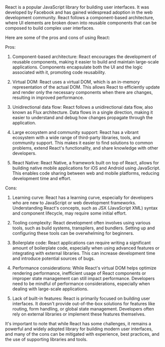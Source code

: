 React is a popular JavaScript library for building user interfaces. It was developed by Facebook and has gained widespread adoption in the web development community. React follows a component-based architecture, where UI elements are broken down into reusable components that can be composed to build complex user interfaces.

Here are some of the pros and cons of using React:

Pros:
01. Component-based architecture: React encourages the development of reusable components, making it easier to build and maintain large-scale applications. Components encapsulate both the UI and the logic associated with it, promoting code reusability.

02. Virtual DOM: React uses a virtual DOM, which is an in-memory representation of the actual DOM. This allows React to efficiently update and render only the necessary components when there are changes, resulting in improved performance.

03. Unidirectional data flow: React follows a unidirectional data flow, also known as Flux architecture. Data flows in a single direction, making it easier to understand and debug how changes propagate through the application.

04. Large ecosystem and community support: React has a vibrant ecosystem with a wide range of third-party libraries, tools, and community support. This makes it easier to find solutions to common problems, extend React's functionality, and share knowledge with other developers.

05. React Native: React Native, a framework built on top of React, allows for building native mobile applications for iOS and Android using JavaScript. This enables code sharing between web and mobile platforms, reducing development time and effort.

Cons:
01. Learning curve: React has a learning curve, especially for developers who are new to JavaScript or web development frameworks. Understanding React's concepts, such as JSX (JavaScript XML) syntax and component lifecycle, may require some initial effort.

02. Tooling complexity: React development often involves using various tools, such as build systems, transpilers, and bundlers. Setting up and configuring these tools can be overwhelming for beginners.

03. Boilerplate code: React applications can require writing a significant amount of boilerplate code, especially when using advanced features or integrating with external libraries. This can increase development time and introduce potential sources of bugs.

04. Performance considerations: While React's virtual DOM helps optimize rendering performance, inefficient usage of React components or improper state management can still impact performance. Developers need to be mindful of performance considerations, especially when dealing with large-scale applications.

05. Lack of built-in features: React is primarily focused on building user interfaces. It doesn't provide out-of-the-box solutions for features like routing, form handling, or global state management. Developers often rely on external libraries or implement these features themselves.

It's important to note that while React has some challenges, it remains a powerful and widely adopted library for building modern user interfaces, and many of the cons can be mitigated with experience, best practices, and the use of supporting libraries and tools.